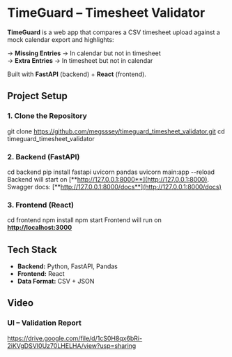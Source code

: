 # TimeGuard – Timesheet Validator

**TimeGuard** is a web app that compares a CSV timesheet upload against a mock calendar export and highlights:

 -> **Missing Entries** → In calendar but not in timesheet  
 -> **Extra Entries** → In timesheet but not in calendar  

Built with **FastAPI** (backend) + **React** (frontend).  

##  Project Setup

### 1. Clone the Repository
git clone https://github.com/megsssey/timeguard_timesheet_validator.git
cd timeguard_timesheet_validator

### 2. Backend (FastAPI)
cd backend
pip install fastapi uvicorn pandas
uvicorn main:app --reload
Backend will start on [**http://127.0.0.1:8000**](http://127.0.0.1:8000).  
Swagger docs: [**http://127.0.0.1:8000/docs**](http://127.0.0.1:8000/docs)

### 3. Frontend (React)
cd frontend
npm install
npm start
Frontend will run on [**http://localhost:3000**](http://localhost:3000)
##  Tech Stack

- **Backend:** Python, FastAPI, Pandas
- **Frontend:** React
- **Data Format:** CSV + JSON

##  Video

### UI – Validation Report
https://drive.google.com/file/d/1cS0H8qx6bRi-2iKVgDSVI0Uz70LHELHA/view?usp=sharing


